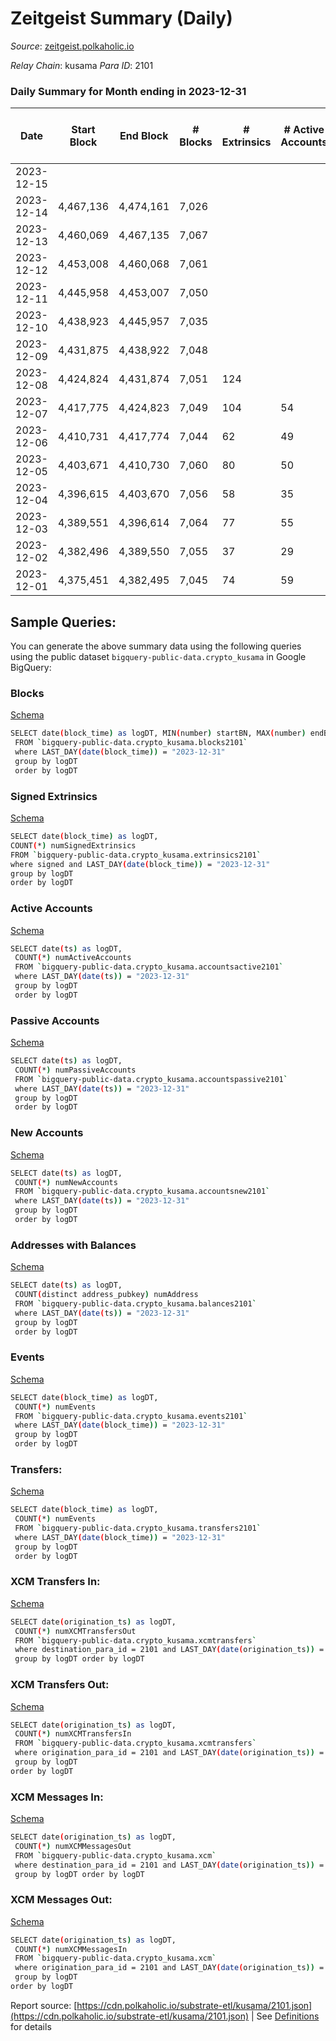 # Zeitgeist Summary (Daily)

_Source_: [zeitgeist.polkaholic.io](https://zeitgeist.polkaholic.io)

*Relay Chain*: kusama
*Para ID*: 2101



### Daily Summary for Month ending in 2023-12-31


| Date    | Start Block | End Block | # Blocks | # Extrinsics | # Active Accounts | # Passive Accounts | # New Accounts | # Addresses | # Events  | # Transfers ($USD) | # XCM Transfers In ($USD) | # XCM Transfers Out ($USD) | # XCM In | # XCM Out | Issues |
|---------|-------------|-----------|----------|--------------|-------------------|--------------------|----------------|-------------|-----------|--------------------|---------------------------|----------------------------|----------|-----------|--------|
| 2023-12-15 |  |  |  |  |  |  |  |  |  |   |   |   |  |  |  |
| 2023-12-14 | 4,467,136 | 4,474,161 | 7,026 |  |  |  |  |  |  |   |   | 28  |  |  |  |
| 2023-12-13 | 4,460,069 | 4,467,135 | 7,067 |  |  |  |  |  |  |   |   | 15  |  |  |  |
| 2023-12-12 | 4,453,008 | 4,460,068 | 7,061 |  |  |  |  |  |  |   |   | 18  |  |  |  |
| 2023-12-11 | 4,445,958 | 4,453,007 | 7,050 |  |  |  |  |  |  |   |   | 8  |  |  |  |
| 2023-12-10 | 4,438,923 | 4,445,957 | 7,035 |  |  |  |  |  |  |   |   | 27  |  |  |  |
| 2023-12-09 | 4,431,875 | 4,438,922 | 7,048 |  |  |  |  | 16,724 |  |   |   | 25  |  |  |  |
| 2023-12-08 | 4,424,824 | 4,431,874 | 7,051 | 124 |  |  |  | 16,719 | 52,604 | 92  |   | 14  |  |  |  |
| 2023-12-07 | 4,417,775 | 4,424,823 | 7,049 | 104 | 54 |  | 4 | 16,711 | 52,395 | 113  |   | 19  |  |  |  |
| 2023-12-06 | 4,410,731 | 4,417,774 | 7,044 | 62 | 49 |  | 4 | 16,708 | 49,522 | 42  |   | 62  |  |  |  |
| 2023-12-05 | 4,403,671 | 4,410,730 | 7,060 | 80 | 50 |  | 5 | 16,707 | 51,954 | 60  |   | 34  |  |  |  |
| 2023-12-04 | 4,396,615 | 4,403,670 | 7,056 | 58 | 35 |  | 1 | 16,704 | 51,728 | 38  |   | 19  |  |  |  |
| 2023-12-03 | 4,389,551 | 4,396,614 | 7,064 | 77 | 55 |  |  | 16,703 | 51,865 | 53  |   | 15  |  |  |  |
| 2023-12-02 | 4,382,496 | 4,389,550 | 7,055 | 37 | 29 |  | 1 | 16,699 | 48,857 | 8  |   | 15  |  |  |  |
| 2023-12-01 | 4,375,451 | 4,382,495 | 7,045 | 74 | 59 |  | 2 | 16,698 | 51,607 | 34  |   | 30  |  |  |  |

## Sample Queries:
You can generate the above summary data using the following queries using the public dataset `bigquery-public-data.crypto_kusama` in Google BigQuery:


### Blocks 

[Schema](https://github.com/colorfulnotion/substrate-etl/blob/main/schema/blocks.json)

```bash
SELECT date(block_time) as logDT, MIN(number) startBN, MAX(number) endBN, COUNT(*) numBlocks 
 FROM `bigquery-public-data.crypto_kusama.blocks2101`  
 where LAST_DAY(date(block_time)) = "2023-12-31" 
 group by logDT 
 order by logDT
```

### Signed Extrinsics 

[Schema](https://github.com/colorfulnotion/substrate-etl/blob/main/schema/extrinsics.json)

```bash
SELECT date(block_time) as logDT, 
COUNT(*) numSignedExtrinsics 
FROM `bigquery-public-data.crypto_kusama.extrinsics2101`  
where signed and LAST_DAY(date(block_time)) = "2023-12-31" 
group by logDT 
order by logDT
```

### Active Accounts 

[Schema](https://github.com/colorfulnotion/substrate-etl/blob/main/schema/accountsactive.json)

```bash
SELECT date(ts) as logDT, 
 COUNT(*) numActiveAccounts 
 FROM `bigquery-public-data.crypto_kusama.accountsactive2101` 
 where LAST_DAY(date(ts)) = "2023-12-31" 
 group by logDT 
 order by logDT
```

### Passive Accounts 

[Schema](https://github.com/colorfulnotion/substrate-etl/blob/main/schema/accountspassive.json)

```bash
SELECT date(ts) as logDT, 
 COUNT(*) numPassiveAccounts 
 FROM `bigquery-public-data.crypto_kusama.accountspassive2101` 
 where LAST_DAY(date(ts)) = "2023-12-31" 
 group by logDT 
 order by logDT
```

### New Accounts 

[Schema](https://github.com/colorfulnotion/substrate-etl/blob/main/schema/accountsnew.json)

```bash
SELECT date(ts) as logDT, 
 COUNT(*) numNewAccounts 
 FROM `bigquery-public-data.crypto_kusama.accountsnew2101` 
 where LAST_DAY(date(ts)) = "2023-12-31" 
 group by logDT
 order by logDT
```

### Addresses with Balances 

[Schema](https://github.com/colorfulnotion/substrate-etl/blob/main/schema/balances.json)

```bash
SELECT date(ts) as logDT,
 COUNT(distinct address_pubkey) numAddress 
 FROM `bigquery-public-data.crypto_kusama.balances2101` 
 where LAST_DAY(date(ts)) = "2023-12-31" 
 group by logDT 
 order by logDT
```

### Events 

[Schema](https://github.com/colorfulnotion/substrate-etl/blob/main/schema/events.json)

```bash
SELECT date(block_time) as logDT, 
 COUNT(*) numEvents 
 FROM `bigquery-public-data.crypto_kusama.events2101` 
 where LAST_DAY(date(block_time)) = "2023-12-31" 
 group by logDT 
 order by logDT
```

### Transfers:

[Schema](https://github.com/colorfulnotion/substrate-etl/blob/main/schema/transfers.json)

```bash
SELECT date(block_time) as logDT, 
 COUNT(*) numEvents 
 FROM `bigquery-public-data.crypto_kusama.transfers2101` 
 where LAST_DAY(date(block_time)) = "2023-12-31" 
 group by logDT 
 order by logDT
```

### XCM Transfers In: 

[Schema](https://github.com/colorfulnotion/substrate-etl/blob/main/schema/xcmtransfers.json)

```bash
SELECT date(origination_ts) as logDT, 
 COUNT(*) numXCMTransfersOut 
 FROM `bigquery-public-data.crypto_kusama.xcmtransfers` 
 where destination_para_id = 2101 and LAST_DAY(date(origination_ts)) = "2023-12-31" 
 group by logDT order by logDT
```

### XCM Transfers Out: 

[Schema](https://github.com/colorfulnotion/substrate-etl/blob/main/schema/xcmtransfers.json)

```bash
SELECT date(origination_ts) as logDT, 
 COUNT(*) numXCMTransfersIn 
 FROM `bigquery-public-data.crypto_kusama.xcmtransfers` 
 where origination_para_id = 2101 and LAST_DAY(date(origination_ts)) = "2023-12-31" 
 group by logDT 
order by logDT
```

### XCM Messages In: 

[Schema](https://github.com/colorfulnotion/substrate-etl/blob/main/schema/xcm.json)

```bash
SELECT date(origination_ts) as logDT, 
 COUNT(*) numXCMMessagesOut 
 FROM `bigquery-public-data.crypto_kusama.xcm` 
 where destination_para_id = 2101 and LAST_DAY(date(origination_ts)) = "2023-12-31" 
 group by logDT order by logDT
```

### XCM Messages Out: 

[Schema](https://github.com/colorfulnotion/substrate-etl/blob/main/schema/xcm.json)

```bash
SELECT date(origination_ts) as logDT, 
 COUNT(*) numXCMMessagesIn 
 FROM `bigquery-public-data.crypto_kusama.xcm` 
 where origination_para_id = 2101 and LAST_DAY(date(origination_ts)) = "2023-12-31" 
 group by logDT 
order by logDT
```


Report source: [https://cdn.polkaholic.io/substrate-etl/kusama/2101.json](https://cdn.polkaholic.io/substrate-etl/kusama/2101.json) | See [Definitions](/DEFINITIONS.md) for details
